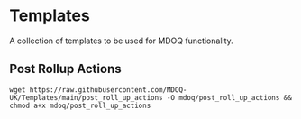 # Templates
A collection of templates to be used for MDOQ functionality.

## Post Rollup Actions
`wget https://raw.githubusercontent.com/MDOQ-UK/Templates/main/post_roll_up_actions -O mdoq/post_roll_up_actions && chmod a+x mdoq/post_roll_up_actions`
